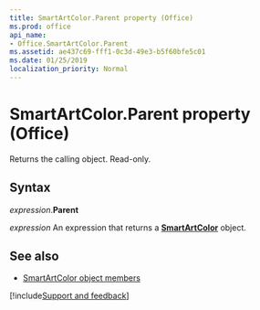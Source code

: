 ```yaml
---
title: SmartArtColor.Parent property (Office)
ms.prod: office
api_name:
- Office.SmartArtColor.Parent
ms.assetid: ae437c69-fff1-0c3d-49e3-b5f60bfe5c01
ms.date: 01/25/2019
localization_priority: Normal
---
```



# SmartArtColor.Parent property (Office)

Returns the calling object. Read-only.


## Syntax

_expression_.**Parent**

_expression_ An expression that returns a **[SmartArtColor](Office.SmartArtColor.md)** object.


## See also

- [SmartArtColor object members](overview/Library-Reference/smartartcolor-members-office.md)



[!include[Support and feedback](~/includes/feedback-boilerplate.md)]